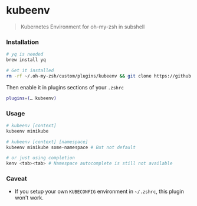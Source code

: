 # kubeenv

> Kubernetes Environment for oh-my-zsh in subshell

### Installation

```sh
# yq is needed
brew install yq

# Get it installed
rm -rf ~/.oh-my-zsh/custom/plugins/kubeenv && git clone https://github.com/plutux-labs/kubeenv ~/.oh-my-zsh/custom/plugins/kubeenv
```

Then enable it in plugins sections of your `.zshrc`

```sh
plugins=(… kubeenv)
```

### Usage

```sh
# kubeenv [context]
kubeenv minikube

# kubeenv [context] [namespace]
kubeenv minikube some-namespace # But not default

# or just using completion 
kenv <tab><tab> # Namespace autocomplete is still not available
```

### Caveat

- If you setup your own `KUBECONFIG` environment in `~/.zshrc`, this plugin won't work.
